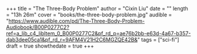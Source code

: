 +++
title = "The Three-Body Problem"
author = "Cixin Liu"
date = ""
length = "13h 26m"
cover = "books/the-three-body-problem.jpg"
audible = "https://www.audible.com/pd/The-Three-Body-Problem-Audiobook/B00P0277C2?ref=a_lib_c4_libItem_0_B00P0277C2&pf_rd_p=ae76b2bb-e63d-4a67-b357-dab3dee05ca1&pf_rd_r=9AFM4V21H2C6MGZQE42B&"
tags = ["sci-fi"]
draft = true
showthedate = true
+++